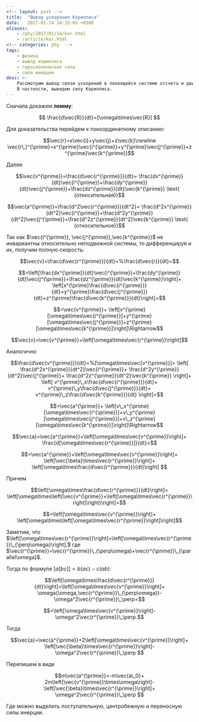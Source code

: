 ```yaml
---
<!-- layout: post -->
title:  "Вывод ускорения Кориолиса"
date:   2017-01-14 14:35:05 +0300
aliases:
    - /phy/2017/01/14/kor.html
    - /article/kor.html
<!-- categories: phy  -->
tags: 
    - физика
    - вывод кориолиса
    - гироскопическая сила
    - сила инерции
desc: >-
    Рассмотрим вывод связи ускорений в покоящейся системе отсчета и движущейся.
    В частности, выведем силу Кориолиса.
---
```


Сначала докажем **лемму**:

$$
\frac{d\vec{R}}{dt}=[\omega\times\vec{R}]
$$

Для доказательства перейдем к покоординатному описанию:

$$\vec{r}=x\vec{i}+y\vec{j}+z\vec{k}\newline
\vec{r\,}^{\prime}=x^{\prime}\vec{i^{\prime}}+y^{\prime}\vec{j^{\prime}}+z^{\prime}\vec{k^{\prime}}$$

<!--more-->

Далее

$$\vec{v^{\prime}}=\frac{d\vec{r^{\prime}}}{dt}=
\frac{dx^{\prime}}{dt}\vec{i^{\prime}}+\frac{dy^{\prime}}{dt}\vec{j^{\prime}}+\frac{dz^{\prime}}{dt}\vec{k^{\prime}} \text{ (относительная)}$$

$$\vec{a^{\prime}}=\frac{d^2\vec{r^{\prime}}}{dt^2}=
\frac{d^2x^{\prime}}{dt^2}\vec{i^{\prime}}+\frac{d^2y^{\prime}}{dt^2}\vec{j^{\prime}}+\frac{d^2z^{\prime}}{dt^2}\vec{k^{\prime}} \text{ (относительное)}$$

Так как $\vec{i^{\prime}}, \vec{j^{\prime}},\vec{k^{\prime}}$  не инвариантны относительно неподвижной системы, то дифференцируя и их, получим полную скорость:

$$\vec{v}=\frac{d\vec{r^{\prime}}}{dt}=%\frac{d\vec{r}}{dt}=$$

$$=\left[\frac{dx^{\prime}}{dt}\vec{i^{\prime}}+\frac{dy^{\prime}}{dt}\vec{j^{\prime}}+\frac{dz^{\prime}}{dt}\vec{k^{\prime}}\right]+
\left[x^{\prime}\frac{d\vec{i^{\prime}}}{dt}+y^{\prime}\frac{d\vec{j^{\prime}}}{dt}+z^{\prime}\frac{d\vec{k^{\prime}}}{dt}\right]=$$

$$=\vec{v^{\prime}}+
\left[x^{\prime}[\omega\times\vec{i^{\prime}}]+y^{\prime}[\omega\times\vec{j^{\prime}}]+z^{\prime}[\omega\times\vec{k^{\prime}}]\right]\Rightarrow$$

$$\vec{v}=\vec{v^{\prime}}+\left[\omega\times\vec{r^{\prime}}\right]$$

Аналогично

$$\frac{d\vec{v^{\prime}}}{dt}=%[\omega\times\vec{v^{\prime}}]=
\left[
\frac{d^2x^{\prime}}{dt^2}\vec{i^{\prime}}+
\frac{d^2y^{\prime}}{dt^2}\vec{j^{\prime}}+
\frac{d^2z^{\prime}}{dt^2}\vec{k^{\prime}} 
\right]+
\left[
v^{\prime}\_x\frac{d\vec{i^{\prime}}}{dt}+
v^{\prime}\_y\frac{d\vec{j^{\prime}}}{dt}+
v^{\prime}\_z\frac{d\vec{k^{\prime}}}{dt} 
\right]=$$

$$=\vec{a^{\prime}}+
\left[v\_x^{\prime}[\omega\times\vec{i^{\prime}}]+v\_y^{\prime}[\omega\times\vec{j^{\prime}}]+v\_z^{\prime}[\omega\times\vec{k^{\prime}}]\right]\Rightarrow$$

$$\vec{a}=\vec{a^{\prime}}+\left[\omega\times\vec{v^{\prime}}\right]+
\frac{d[\omega\times\vec{r^{\prime}}]}{dt}=$$

$$=\vec{a^{\prime}}+\left[\omega\times\vec{v^{\prime}}\right]+
\left[\vec{\beta}\times\vec{r^{\prime}}\right]+
\left[\omega\times\frac{d\vec{r^{\prime}}}{dt}\right]
$$

Причем 

$$\left[\omega\times\frac{d\vec{r^{\prime}}}{dt}\right]=
\left[\omega\times\left(\vec{v^{\prime}}+\left[\omega\times\vec{r^{\prime}}\right]\right)\right]=$$

$$=\left[\omega\times\vec{v^{\prime}}\right]+
\left[\omega\times\left[\omega\times\vec{r^{\prime}}\right]\right]$$

Заметим, что $\left[\omega\times\vec{r^{\prime}}\right]=\left[\omega\times\vec{r^{\prime}}\_{\perp\omega}\right],$
где 
$\vec{r^{\prime}}=\vec{r^{\prime}}\_{\perp\omega}+\vec{r^{\prime}}\_{\parallel\omega}$.

Тогда по формуле $[a[bc]]=b(ac)-c(ab):$

$$\left[\omega\times\frac{d\vec{r^{\prime}}}{dt}\right]=\left[\omega\times\vec{v^{\prime}}\right]+
\omega(\omega,\vec{r^{\prime}}\_{\perp\omega})-
\omega^2\vec{r^{\prime}}\_\perp=$$

$$=\left[\omega\times\vec{v^{\prime}}\right]-
\omega^2\vec{r^{\prime}}\_\perp.$$

Тогда

$$\vec{a}=\vec{a^{\prime}}+2\left[\omega\times\vec{v^{\prime}}\right]+
\left[\vec{\beta}\times\vec{r^{\prime}}\right]-
\omega^2\vec{r^{\prime}}\_\perp
$$

Перепишем в виде

$$m\vec{a^{\prime}}=-m\vec{a\_0}+
2m\left[\vec{v^{\prime}}\times\omega\right]-
\left[\vec{\beta}\times\vec{r^{\prime}}\right]+
\omega^2\vec{r^{\prime}}\_\perp
$$

Где можно выделить поступательную, центробежную и переносную силы инерции.